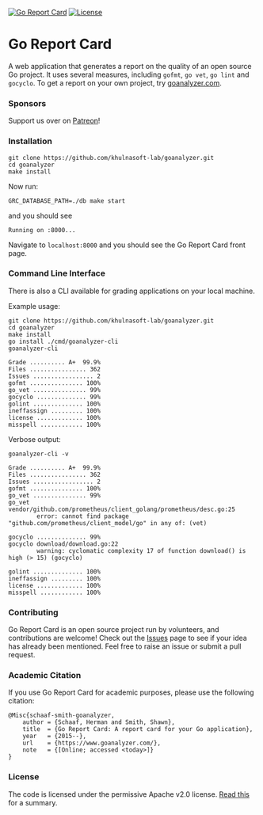 [![Go Report Card](https://goanalyzer.com/badge/khulnasoft-lab/goanalyzer)](https://goanalyzer.com/report/khulnasoft-lab/goanalyzer) [![License](https://img.shields.io/badge/License-Apache%202.0-blue.svg)](https://github.com/khulnasoft-lab/goanalyzer/blob/master/LICENSE)

# Go Report Card

A web application that generates a report on the quality of an open source Go project. It uses several measures, including `gofmt`, `go vet`, `go lint` and `gocyclo`. To get a report on your own project, try [goanalyzer.com](https://goanalyzer.com).

### Sponsors

Support us over on [Patreon](https://www.patreon.com/goanalyzer)!

### Installation

```
git clone https://github.com/khulnasoft-lab/goanalyzer.git
cd goanalyzer
make install
```

Now run:

```
GRC_DATABASE_PATH=./db make start
```

and you should see

```
Running on :8000...
```

Navigate to `localhost:8000` and you should see the Go Report Card front page.

### Command Line Interface

There is also a CLI available for grading applications on your local machine.

Example usage:
```
git clone https://github.com/khulnasoft-lab/goanalyzer.git
cd goanalyzer
make install
go install ./cmd/goanalyzer-cli
goanalyzer-cli
```

```
Grade .......... A+  99.9%
Files ................ 362
Issues ................. 2
gofmt ............... 100%
go_vet ............... 99%
gocyclo .............. 99%
golint .............. 100%
ineffassign ......... 100%
license ............. 100%
misspell ............ 100%
```

Verbose output:

```
goanalyzer-cli -v
```

```
Grade .......... A+  99.9%
Files ................ 362
Issues ................. 2
gofmt ............... 100%
go_vet ............... 99%
go_vet  vendor/github.com/prometheus/client_golang/prometheus/desc.go:25
        error: cannot find package "github.com/prometheus/client_model/go" in any of: (vet)

gocyclo .............. 99%
gocyclo download/download.go:22
        warning: cyclomatic complexity 17 of function download() is high (> 15) (gocyclo)

golint .............. 100%
ineffassign ......... 100%
license ............. 100%
misspell ............ 100%
```

### Contributing

Go Report Card is an open source project run by volunteers, and contributions are welcome! Check out the [Issues](https://github.com/khulnasoft-lab/goanalyzer/issues) page to see if your idea has already been mentioned. Feel free to raise an issue or submit a pull request.

### Academic Citation

If you use Go Report Card for academic purposes, please use the following citation:

```
@Misc{schaaf-smith-goanalyzer,
    author = {Schaaf, Herman and Smith, Shawn},
    title  = {Go Report Card: A report card for your Go application},
    year   = {2015--},
    url    = {https://www.goanalyzer.com/},
    note   = {[Online; accessed <today>]}
}
```

### License

The code is licensed under the permissive Apache v2.0 license. [Read this](https://tldrlegal.com/license/apache-license-2.0-(apache-2.0)) for a summary.

